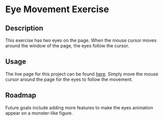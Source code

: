 # Eye Movement Exercise

## Description

This exercise has two eyes on the page. When the mouse cursor moves around the window of the page, the eyes follow the cursor. 

## Usage

The live page for this project can be found [here](https://vghsieh.github.io/eyes/). Simply move the mouse cursor around the page for the eyes to follow the movement. 

## Roadmap

Future goals include adding more features to make the eyes animation appear on a monster-like figure.

